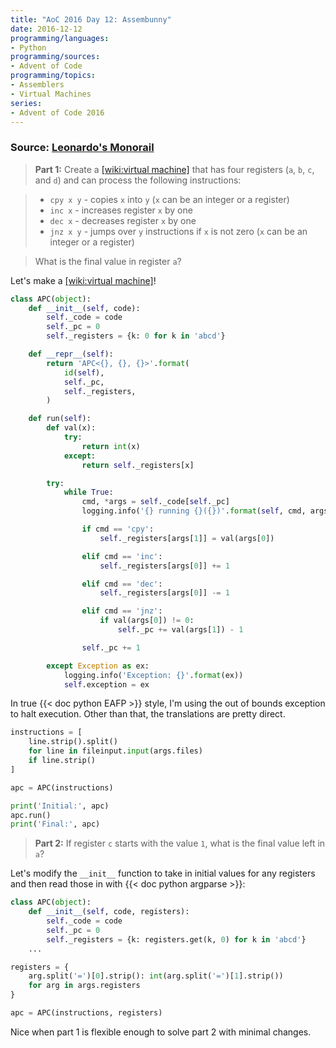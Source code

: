 ```yaml
---
title: "AoC 2016 Day 12: Assembunny"
date: 2016-12-12
programming/languages:
- Python
programming/sources:
- Advent of Code
programming/topics:
- Assemblers
- Virtual Machines
series:
- Advent of Code 2016
---
```

### Source: [Leonardo's Monorail](http://adventofcode.com/2016/day/12)

> **Part 1:** Create a [[wiki:virtual machine]]() that has four registers (`a`, `b`, `c`, and `d`) and can process the following instructions:

> - `cpy x y` - copies `x` into `y` (`x` can be an integer or a register)
> - `inc x` - increases register `x` by one
> - `dec x` - decreases register `x` by one
> - `jnz x y` - jumps over `y` instructions if `x` is not zero (`x` can be an integer or a register)

> What is the final value in register `a`?

<!--more-->

Let's make a [[wiki:virtual machine]]()!

```python
class APC(object):
    def __init__(self, code):
        self._code = code
        self._pc = 0
        self._registers = {k: 0 for k in 'abcd'}

    def __repr__(self):
        return 'APC<{}, {}, {}>'.format(
            id(self),
            self._pc,
            self._registers,
        )

    def run(self):
        def val(x):
            try:
                return int(x)
            except:
                return self._registers[x]

        try:
            while True:
                cmd, *args = self._code[self._pc]
                logging.info('{} running {}({})'.format(self, cmd, args))

                if cmd == 'cpy':
                    self._registers[args[1]] = val(args[0])

                elif cmd == 'inc':
                    self._registers[args[0]] += 1

                elif cmd == 'dec':
                    self._registers[args[0]] -= 1

                elif cmd == 'jnz':
                    if val(args[0]) != 0:
                        self._pc += val(args[1]) - 1

                self._pc += 1

        except Exception as ex:
            logging.info('Exception: {}'.format(ex))
            self.exception = ex
```

In true {{< doc python EAFP >}} style, I'm using the out of bounds exception to halt execution. Other than that, the translations are pretty direct.

```python
instructions = [
    line.strip().split()
    for line in fileinput.input(args.files)
    if line.strip()
]

apc = APC(instructions)

print('Initial:', apc)
apc.run()
print('Final:', apc)
```

> **Part 2:** If register `c` starts with the value `1`, what is the final value left in `a`?

Let's modify the `__init__` function to take in initial values for any registers and then read those in with {{< doc python argparse >}}:

```python
class APC(object):
    def __init__(self, code, registers):
        self._code = code
        self._pc = 0
        self._registers = {k: registers.get(k, 0) for k in 'abcd'}
    ...

registers = {
    arg.split('=')[0].strip(): int(arg.split('=')[1].strip())
    for arg in args.registers
}

apc = APC(instructions, registers)
```

Nice when part 1 is flexible enough to solve part 2 with minimal changes.
